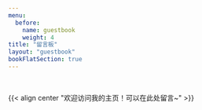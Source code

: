 ```yaml
---
menu:
  before:
    name: guestbook
    weight: 4
title: "留言板"
layout: "guestbook"
bookFlatSection: true
---
```


</br>

{{< align center "欢迎访问我的主页！可以在此处留言~" >}}

</br>